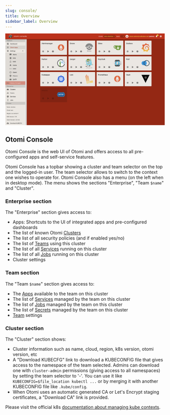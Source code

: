 ```yaml
---
slug: console/
title: Overview
sidebar_label: Overview
---
```


![Console apps](img/console-apps.png)

## Otomi Console

Otomi Console is the web UI of Otomi and offers access to all pre-configured apps and self-service features.

Otomi Console has a topbar showing a cluster and team selector on the top and the logged-in user. The team selector allows to switch to the context one wishes to operate for. Otomi Console also has a menu (on the left when in desktop mode). The menu shows the sections "Enterprise", "Team `$name`" and "Cluster".

### Enterprise section

The "Enterprise" section gives access to:

- Apps: Shortcuts to the UI of integrated apps and pre-configured dashboards
- The list of known Otomi [Clusters](clusters)
- The list of all security policies (and if enabled yes/no)
- The list of [Teams](teams) using this cluster
- The list of all [Services](services) running on this cluster
- The list of all [Jobs](jobs) running on this cluster
- Cluster settings

### Team section

The "Team `$name`" section gives access to:

- The [Apps](team-apps) available to the team on this cluster
- The list of [Services](services) managed by the team on this cluster
- The list of [Jobs](jobs) managed by the team on this cluster
- The list of [Secrets](secrets) managed by the team on this cluster
- [Team](teams) settings

### Cluster section

The "Cluster" section shows:

- Cluster information such as name, cloud, region, k8s version, otomi version, etc
- A "Download KUBECFG" link to download a KUBECONFIG file that gives access to the namespace of the team selected. Admins can download one with `cluster-admin` permissions (giving access to all namespaces) by setting the team selector to '-'. You can use it like `KUBECONFIG=$file_location kubectl ...` or by merging it with another KUBECONFIG file like `.kube/config`.
- When Otomi uses an automatic generated CA or Let's Encrypt staging certificates, a "Download CA" link is provided.

Please visit the official k8s [documentation about managing kube contexts](https://kubernetes.io/docs/concepts/configuration/organize-cluster-access-kubeconfig/).
